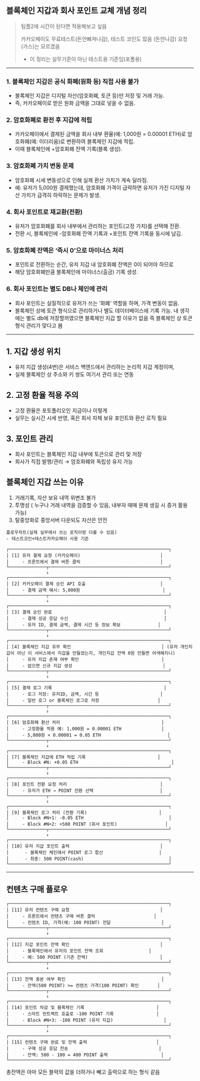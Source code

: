 ## **블록체인 지갑과 회사 포인트 교체 개념 정리**
> 팀플2에 시간이 된다면 적용해보고 싶음 
>
> 카카오페이도 무료테스트(돈안빠져나감), 테스트 코인도 많음 (돈안나감) 요청(가스)는 모르겠음
> - 이 정리는 실무기준이 아닌 테스트용 기준임(포폴용)
---

### 1. 블록체인 지갑은 공식 화폐(원화 등) 직접 사용 불가
- 블록체인 지갑은 디지털 자산(암호화폐, 토큰 등)만 저장 및 거래 가능.
- 즉, 카카오페이로 받은 원화 금액을 그대로 넣을 수 없음.

### 2. 암호화폐로 환전 후 지갑에 적립
- 카카오페이에서 결제된 금액을 회사 내부 환율(예: 1,000원 = 0.00001 ETH)로 암호화폐(예: 이더리움)로 변환하여 블록체인 지갑에 적립.
- 이때 블록체인에 +암호화폐 잔액 기록(블록 생성).

### 3. 암호화폐 가치 변동 문제
- 암호화폐 시세 변동성으로 인해 실제 환산 가치가 계속 달라짐.
- 예: 유저가 5,000원 결제했는데, 암호화폐 가격이 급락하면 유저가 가진 디지털 자산 가치가 급격히 하락하는 문제가 발생.

### 4. 회사 포인트로 재교환(전환)
- 유저가 암호화폐를 회사 내부에서 관리하는 포인트(고정 가치)를 선택해 전환.
- 전환 시, 블록체인에 -암호화폐 잔액 기록과 +포인트 잔액 기록을 동시에 남김.

### 5. 암호화폐 잔액은 ‘즉시 0’으로 마이너스 처리
- 포인트로 전환하는 순간, 유저 지갑 내 암호화폐 잔액은 0이 되어야 하므로
- 해당 암호화폐만큼 블록체인에 마이너스(출금) 기록 생성.

### 6. 회사 포인트는 별도 DB나 체인에 관리

- 회사 포인트는 실질적으로 유저가 쓰는 ‘화폐’ 역할을 하며, 가격 변동이 없음.
- 블록체인 상에 토큰 형식으로 관리하거나 별도 데이터베이스에 기록 가능. 내 생각에는 별도  db에 저장할꺼였으면 블록체인 지갑 할  이유가 없음 즉 블록체인 상 토큰형식  관리가 맞다고 봄

---

## 1. 지갑 생성 위치
- 유저 지갑 생성(4번)은 서비스 백엔드에서 관리하는 논리적 지갑 계정이며,
- 실제 블록체인 상 주소와 키 쌍도 여기서 관리 또는 연동

## 2. 고정 환율 적용 주의
- 고정 환율은 포토폴리오인 지금이나 이렇게
- 실무는 실시간 시세 반영, 혹은 회사 자체 보유 포인트와 환산 로직 필요

## 3. 포인트 관리
- 회사 포인트는 블록체인 지갑 내부에 토큰으로 관리 및 저장
- 회사가 직접 발행/관리 → 암호화폐와 독립성 유지 가능

## 블록체인 지갑 쓰는  이유
1. 거래기록, 자산 보유 내역 위변조 불가
2. 투명성 ( 누구나 거래 내역을 검증할 수 있음, 내부자 때매 문제 생길 시 증거 활용 가능)
3. 탈중앙화로 중앙서버 다운되도 자산은 안전

```
플로우차트(실제 실무에서 쓰는 로직이랑 다를 수 있음)
- 테스트코인+테스트카카오페이 사용 기준

┌────────────────────────────────────────────────────────────┐
│ [1] 유저 결제 요청 (카카오페이)                              │
│     - 프론트에서 결제 버튼 클릭                              │
└──────────────┬─────────────────────────────────────────────┘
               ↓
┌────────────────────────────────────────────────────────────┐
│ [2] 카카오페이 결제 승인 API 호출                            │
│     - 결제 금액 예시: 5,000원                               │
└──────────────┬─────────────────────────────────────────────┘
               ↓
┌────────────────────────────────────────────────────────────┐
│ [3] 결제 승인 완료                                          │
│     - 결제 성공 응답 수신                                    │
│     - 유저 ID, 결제 금액, 결제 시간 등 정보 확보              │
└──────────────┬─────────────────────────────────────────────┘
               ↓
┌────────────────────────────────────────────────────────────┐
│ [4] 블록체인 지갑 유무 확인                                  │ (유저 개인지갑이 아닌 이 서비스에서 지갑을 만들었는지, 개인지갑 잔액 0원 만들면 어색해지니)
│     - 유저 지갑 존재 여부 확인                               │
│     - 없으면 신규 지갑 생성                                  │
└──────────────┬─────────────────────────────────────────────┘
               ↓
┌────────────────────────────────────────────────────────────┐
│ [5] 결제 로그 기록                                          │
│     - 로그 저장: 유저ID, 금액, 시간 등                       │
│     - 일반 로그 or 블록체인 로그로 저장                      │
└──────────────┬─────────────────────────────────────────────┘
               ↓
┌────────────────────────────────────────────────────────────┐
│ [6] 암호화폐 환산 처리                                      │
│     - 고정환율 적용 예: 1,000원 = 0.00001 ETH               │
│     - 5,000원 × 0.00001 = 0.05 ETH                         │
└──────────────┬─────────────────────────────────────────────┘
               ↓
┌────────────────────────────────────────────────────────────┐
│ [7] 블록체인 지갑에 ETH 적립 기록                           │
│     - Block #N: +0.05 ETH                                   │
└──────────────┬─────────────────────────────────────────────┘
               ↓
┌────────────────────────────────────────────────────────────┐
│ [8] 포인트 전환 요청 처리                                   │
│     - 유저가 ETH → POINT 전환 선택                         │
└──────────────┬─────────────────────────────────────────────┘
               ↓
┌────────────────────────────────────────────────────────────┐
│ [9] 블록체인 로그 처리 (전환 기록)                           │
│     - Block #N+1: -0.05 ETH                                │
│     - Block #N+2: +500 POINT (회사 포인트)                  │
└──────────────┬─────────────────────────────────────────────┘
               ↓
┌────────────────────────────────────────────────────────────┐
│ [10] 유저 지갑 포인트 출력                                  │
│      - 블록체인 체인에서 POINT 로그 합산                     │
│      - 최종: 500 POINT(cash)                                │
└────────────────────────────────────────────────────────────┘

```
---
## 컨텐츠 구매 플로우
```
┌────────────────────────────────────────────────────────────┐
│ [11] 유저 컨텐츠 구매 요청                                  │
│     - 프론트에서 컨텐츠 구매 버튼 클릭                      │
│     - 컨텐츠 ID, 가격(예: 100 POINT) 전달                   │
└──────────────┬─────────────────────────────────────────────┘
               ↓
┌────────────────────────────────────────────────────────────┐
│ [12] 지갑 포인트 잔액 확인                                  │
│     - 블록체인에서 유저의 포인트 잔액 조회                 │
│     - 예: 500 POINT (기존 잔액)                           │
└──────────────┬─────────────────────────────────────────────┘
               ↓
┌────────────────────────────────────────────────────────────┐
│ [13] 잔액 충분 여부 확인                                    │
│     - 잔액(500 POINT) >= 컨텐츠 가격(100 POINT) 확인       │
└──────────────┬─────────────────────────────────────────────┘
               ↓
┌────────────────────────────────────────────────────────────┐
│ [14] 포인트 차감 및 블록체인 기록                           │
│     - 스마트 컨트랙트 호출로 -100 POINT 기록                │
│     - Block #N+3: -100 POINT (유저 지갑)                   │
└──────────────┬─────────────────────────────────────────────┘
               ↓
┌────────────────────────────────────────────────────────────┐
│ [15] 컨텐츠 구매 완료 및 잔액 출력                          │
│     - 구매 성공 응답 전송                                  │
│     - 잔액: 500 - 100 = 400 POINT 출력                    │
└────────────────────────────────────────────────────────────┘
```

총잔액은 아마 모든 블럭의 값을 더하거나 빼고 출력으로 하는 형식 같음
